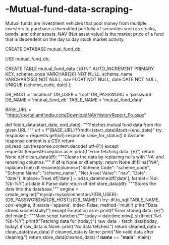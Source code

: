 # -Mutual-fund-data-scraping-
Mutual funds are investment vehicles that pool money from multiple investors to purchase a diversified portfolio of securities such as stocks, bonds, and other assets. NAV (Net asset value) is the market price of a fund that is dependent on the day to day stock market activity.


CREATE DATABASE mutual_fund_db;

USE mutual_fund_db;

CREATE TABLE mutual_fund_data (
    id INT AUTO_INCREMENT PRIMARY KEY,
    scheme_code VARCHAR(20) NOT NULL,
    scheme_name VARCHAR(255) NOT NULL,
    nav FLOAT NOT NULL,
    date DATE NOT NULL,
    UNIQUE (scheme_code, date)
);

DB_HOST = 'localhost'
DB_USER = 'root'
DB_PASSWORD = 'password'
DB_NAME = 'mutual_fund_db'
TABLE_NAME = 'mutual_fund_data'

BASE_URL = "https://portal.amfiindia.com/DownloadNAVHistoryReport_Po.aspx"

def fetch_data(start_date, end_date):
    """Fetches mutual fund data from the given URL."""
    url = f"{BASE_URL}?frmdt={start_date}&todt={end_date}"
    try:
        response = requests.get(url)
        response.raise_for_status()
        # Assume response content is a CSV
        return pd.read_csv(response.content.decode('utf-8'))
    except requests.RequestException as e:
        print(f"Error fetching data: {e}")
        return None
def clean_data(df):
    """Cleans the data by replacing nulls with 'NA' and renaming columns."""
    if df is None or df.empty:
        return None
    df.fillna("NA", inplace=True)
    df.rename(columns={"Scheme Code": "scheme_code", "Scheme Name": "scheme_name", "Net Asset Value": "nav", "Date": "date"}, inplace=True)
    df['date'] = pd.to_datetime(df['date'], format='%d-%b-%Y').dt.date  # Parse date
    return df
def store_data(df):
    """Stores the data into the database."""
    engine = create_engine(f"mysql+mysqlconnector://{DB_USER}:{DB_PASSWORD}@{DB_HOST}/{DB_NAME}")
    try:
        df.to_sql(TABLE_NAME, con=engine, if_exists='append', index=False, method='multi')
        print("Data stored successfully!")
    except Exception as e:
        print(f"Error storing data: {e}")
def main():
    """Main script function."""
    today = datetime.now().strftime('%d-%b-%Y')
    print(f"Fetching data for {today}")
     raw_data = fetch_data(today, today)
    if raw_data is None:
        print("No data fetched.")
        return
cleaned_data = clean_data(raw_data)
    if cleaned_data is None:
        print("No valid data after cleaning.")
        return
    store_data(cleaned_data)
if __name__ == "__main__":
    main()
